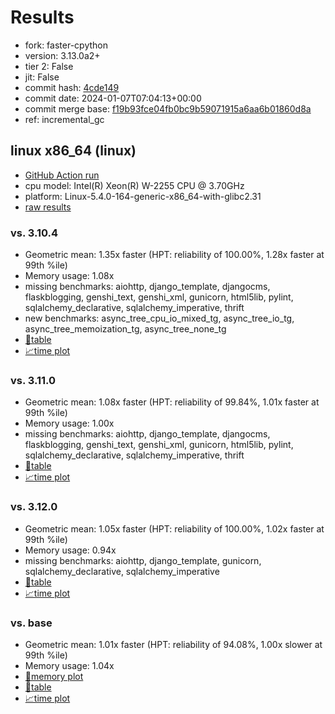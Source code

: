 # Results

- fork: faster-cpython
- version: 3.13.0a2+
- tier 2: False
- jit: False
- commit hash: [4cde149](https://github.com/faster%2dcpython/cpython/commit/4cde149)
- commit date: 2024-01-07T07:04:13+00:00
- commit merge base: [f19b93fce04fb0bc9b59071915a6aa6b01860d8a](https://github.com/faster%2dcpython/cpython/commit/f19b93fce04fb0bc9b59071915a6aa6b01860d8a)
- ref: incremental_gc

## linux x86_64 (linux)

- [GitHub Action run](https://github.com/faster-cpython/benchmarking/actions/runs/7440558039)
- cpu model: Intel(R) Xeon(R) W-2255 CPU @ 3.70GHz
- platform: Linux-5.4.0-164-generic-x86_64-with-glibc2.31
- [raw results](bm-20240107-linux-x86_64-faster%252dcpython-incremental_gc-3.13.0a2%2B-4cde149.json)

### vs. 3.10.4

- Geometric mean: 1.35x faster (HPT: reliability of 100.00%, 1.28x faster at 99th %ile)
- Memory usage: 1.08x
- missing benchmarks: aiohttp, django_template, djangocms, flaskblogging, genshi_text, genshi_xml, gunicorn, html5lib, pylint, sqlalchemy_declarative, sqlalchemy_imperative, thrift
- new benchmarks: async_tree_cpu_io_mixed_tg, async_tree_io_tg, async_tree_memoization_tg, async_tree_none_tg
- [📄table](bm-20240107-linux-x86_64-faster%252dcpython-incremental_gc-3.13.0a2%2B-4cde149-vs-3.10.4.md)
- [📈time plot](bm-20240107-linux-x86_64-faster%252dcpython-incremental_gc-3.13.0a2%2B-4cde149-vs-3.10.4.png)

### vs. 3.11.0

- Geometric mean: 1.08x faster (HPT: reliability of 99.84%, 1.01x faster at 99th %ile)
- Memory usage: 1.00x
- missing benchmarks: aiohttp, django_template, djangocms, flaskblogging, genshi_text, genshi_xml, gunicorn, html5lib, pylint, sqlalchemy_declarative, sqlalchemy_imperative, thrift
- [📄table](bm-20240107-linux-x86_64-faster%252dcpython-incremental_gc-3.13.0a2%2B-4cde149-vs-3.11.0.md)
- [📈time plot](bm-20240107-linux-x86_64-faster%252dcpython-incremental_gc-3.13.0a2%2B-4cde149-vs-3.11.0.png)

### vs. 3.12.0

- Geometric mean: 1.05x faster (HPT: reliability of 100.00%, 1.02x faster at 99th %ile)
- Memory usage: 0.94x
- missing benchmarks: aiohttp, django_template, gunicorn, sqlalchemy_declarative, sqlalchemy_imperative
- [📄table](bm-20240107-linux-x86_64-faster%252dcpython-incremental_gc-3.13.0a2%2B-4cde149-vs-3.12.0.md)
- [📈time plot](bm-20240107-linux-x86_64-faster%252dcpython-incremental_gc-3.13.0a2%2B-4cde149-vs-3.12.0.png)

### vs. base

- Geometric mean: 1.01x faster (HPT: reliability of 94.08%, 1.00x slower at 99th %ile)
- Memory usage: 1.04x
- [🧠memory plot](bm-20240107-linux-x86_64-faster%252dcpython-incremental_gc-3.13.0a2%2B-4cde149-vs-base-mem.png)
- [📄table](bm-20240107-linux-x86_64-faster%252dcpython-incremental_gc-3.13.0a2%2B-4cde149-vs-base.md)
- [📈time plot](bm-20240107-linux-x86_64-faster%252dcpython-incremental_gc-3.13.0a2%2B-4cde149-vs-base.png)

